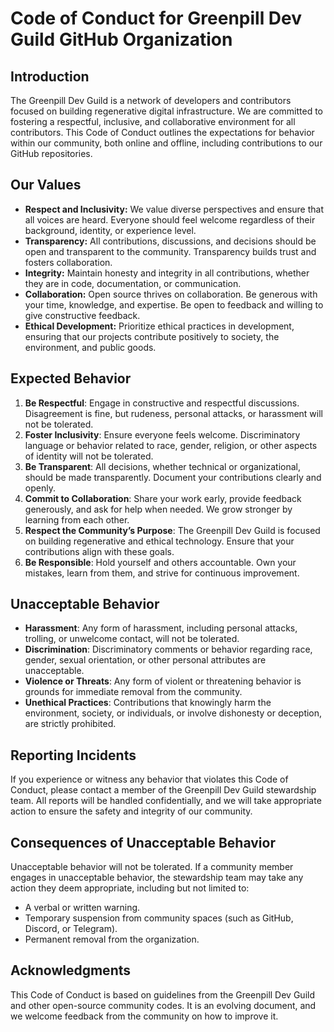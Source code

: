 # Code of Conduct for Greenpill Dev Guild GitHub Organization

## Introduction

The Greenpill Dev Guild is a network of developers and contributors focused on building regenerative digital infrastructure. We are committed to fostering a respectful, inclusive, and collaborative environment for all contributors. This Code of Conduct outlines the expectations for behavior within our community, both online and offline, including contributions to our GitHub repositories.

## Our Values

- **Respect and Inclusivity:** We value diverse perspectives and ensure that all voices are heard. Everyone should feel welcome regardless of their background, identity, or experience level.
- **Transparency:** All contributions, discussions, and decisions should be open and transparent to the community. Transparency builds trust and fosters collaboration.
- **Integrity:** Maintain honesty and integrity in all contributions, whether they are in code, documentation, or communication.
- **Collaboration:** Open source thrives on collaboration. Be generous with your time, knowledge, and expertise. Be open to feedback and willing to give constructive feedback.
- **Ethical Development:** Prioritize ethical practices in development, ensuring that our projects contribute positively to society, the environment, and public goods.

## Expected Behavior

1. **Be Respectful**: Engage in constructive and respectful discussions. Disagreement is fine, but rudeness, personal attacks, or harassment will not be tolerated.
2. **Foster Inclusivity**: Ensure everyone feels welcome. Discriminatory language or behavior related to race, gender, religion, or other aspects of identity will not be tolerated.
3. **Be Transparent**: All decisions, whether technical or organizational, should be made transparently. Document your contributions clearly and openly.
4. **Commit to Collaboration**: Share your work early, provide feedback generously, and ask for help when needed. We grow stronger by learning from each other.
5. **Respect the Community’s Purpose**: The Greenpill Dev Guild is focused on building regenerative and ethical technology. Ensure that your contributions align with these goals.
6. **Be Responsible**: Hold yourself and others accountable. Own your mistakes, learn from them, and strive for continuous improvement.

## Unacceptable Behavior

- **Harassment**: Any form of harassment, including personal attacks, trolling, or unwelcome contact, will not be tolerated.
- **Discrimination**: Discriminatory comments or behavior regarding race, gender, sexual orientation, or other personal attributes are unacceptable.
- **Violence or Threats**: Any form of violent or threatening behavior is grounds for immediate removal from the community.
- **Unethical Practices**: Contributions that knowingly harm the environment, society, or individuals, or involve dishonesty or deception, are strictly prohibited.

## Reporting Incidents

If you experience or witness any behavior that violates this Code of Conduct, please contact a member of the Greenpill Dev Guild stewardship team. All reports will be handled confidentially, and we will take appropriate action to ensure the safety and integrity of our community.

## Consequences of Unacceptable Behavior

Unacceptable behavior will not be tolerated. If a community member engages in unacceptable behavior, the stewardship team may take any action they deem appropriate, including but not limited to:

- A verbal or written warning.
- Temporary suspension from community spaces (such as GitHub, Discord, or Telegram).
- Permanent removal from the organization.

## Acknowledgments

This Code of Conduct is based on guidelines from the Greenpill Dev Guild and other open-source community codes. It is an evolving document, and we welcome feedback from the community on how to improve it.
